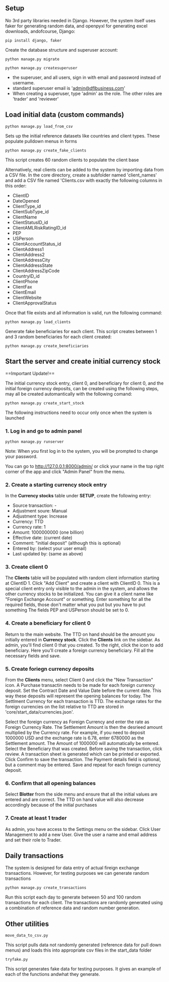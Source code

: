 ## Setup

No 3rd party libraries needed in Django. However, the system itself uses faker for generating random data, and openpyxl for generating excel downloads, andofcourse, Django:

`pip install django, faker`

Create the database structure and superuser account:

`python manage.py migrate`

`python manage.py createsuperuser`

* the superuser, and all users, sign in with email and password instead of username. 
* standard superuser email is 'admin@dflbusiness.com'
* When creating a superuser, type 'admin' as the role. The other roles are 'trader' and 'reviewer'

## Load initial data (custom commands)

`python manage.py load_from_csv`

Sets up the initial reference datasets like countries and client types. These populate pulldown menus in forms

`python manage.py create_fake_clients`

This script creates 60 random clients to populate the client base

Alternatively, real clients can be added to the system by importing data from a CSV file. In the core directory, create a subfolder named 'client_names' and add a CSV file named 'Clients.csv with exactly the following columns in this order:

- ClientID
- DateOpened
- ClientType_id
- ClientSubType_id
- ClientName
- ClientStatusID_id
- ClientAMLRiskRatingID_id
- PEP
- USPerson
- ClientAccountStatus_id
- ClientAddress1
- ClientAddress2
- ClientAddressCity
- ClientAddressState
- ClientAddressZipCode
- CountryID_id
- ClientPhone
- ClientFax
- ClientEmail
- ClientWebsite
- ClientApprovalStatus

Once that file exists and all information is valid, run the following command:

`python manage.py load_clients`

Generate fake beneficiaries for each client. This script creates between 1 and 3 random beneficiaries for each client created:

`python manage.py create_beneficiaries`



## Start the server and create initial currency stock

==Important Update!==

The initial currency stock entry, client 0, and beneficiary for client 0, and the initial foreign currency deposits, can be created using the following steps, may all be created automantically with the following comand:

`python manage.py create_start_stock`

The following instructions need to occur only once when the system is launched

### 1. Log in and go to admin panel

`python manage.py runserver`

Note: When you first log in to the system, you will be prompted to change your password. 

You can go to <http://127.0.0.1:8000/admin/> or click your name in the top right corner of the app and click "Admin Panel" from the menu.

### 2. Create a starting currency stock entry

In the **Currency stocks** table under **SETUP**, create the following entry:
- Source transaction: -
- Adjustment soure: Manual
- Adjustment type: Increase
- Currency: TTD
- Currency rate: 1
- Amount: 1000000000 (one billion)
- Effective date: (current date)
- Comment: "initial deposit" (although this is optional)
- Entered by: (select your user email)
- Last updated by: (same as above)

### 3. Create client 0

The **Clients** table will be populated with random client information starting at ClientID 1. Click "Add Client" and create a client with ClientID 0. This is a special client entry only visible to the admin in the system, and allows the other currency stocks to be initialized. You can give it a client name like "Foreign Exchange Account" or something. Enter something for all the required fields, those don't matter what you put but you have to put something The fields PEP and USPerson should be set to 0.

### 4. Create a beneficiary for client 0

Return to the main website. The TTD on hand should be the amount you initially entered in **Currency stock**. Click the **Clients** link on the sidebar. As admin, you'll find client 0 that you created. To the right, click the icon to add beneficiary. Here you'll create a foreign currency beneficiary. Fill all the necessary fields and save.

### 5. Create foriegn currency deposits

From the **Clients** menu, select Client 0 and click the "New Transaction" icon. A Purchase transactin needs to be made for each foreign currency deposit. Set the Contract Date and Value Date before the current date. This way these deposits will represent the opening balances for today. The Settlment Currency for each transaction is TTD. The exchange rates for the foreign currencies on the list relative to TTD are stored in 'core/start_data/currencies.json'.

Select the foreign currency as Foreign Currency and enter the rate as Foreign Currency Rate. The Settlement Amount is then the desrieed amount multiplied by the Currency rate. For example, if you need to deposit 1000000 USD and the exchange rate is 6.78, enter 6780000 as the Settlement amount. The Amount of 1000000 will automatically be entered. Select the Beneficiary that was created. Before saving the transaction, click review. A transaction sheet is generated which can be printed or exported. Click Confirm to save the transaction. The Payment details field is optional, but a comment may be entered. Save and repeat for each foreign currency deposit.

### 6. Confirm that all opening balances

Select **Blotter** from the side menu and ensure that all the initial values are entered and are correct. The TTD on hand value will also decrease accordingly because of the initial purchases

### 7. Create at least 1 trader

As admin, you have access to the Settings menu on the sidebar. Click User Management to add a new User. Give the user a name and email address and set their role to Trader. 

## Daily transactions

The system is designed for data entry of actual fireign exchange transactions. However, for testing purposes we can generate random transactions

`python manage.py create_transactions`

Run this script each day to generate between 50 and 100 random transactions for each client. The transactions are randomly generated using a combination of reference data and random number generation.


## Other utilities

`move_data_to_csv.py`

This script pulls data not randomly generated (reference data for pull down menus) and loads this into appropriate csv files in the start_data folder

`tryfake.py`

This script generates fake data for testing purposes. It gives an example of each of the functions andwhat they generate.